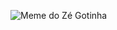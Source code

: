 ![Meme do Zé Gotinha](https://www.hojeemdia.com.br/polopoly_fs/1.778316!/image/image.PNG_gen/derivatives/landscape_653/image.PNG)
